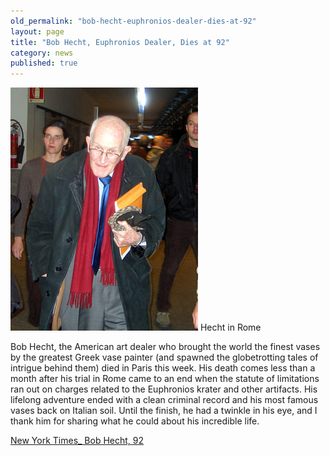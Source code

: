 ```yaml
---
old_permalink: "bob-hecht-euphronios-dealer-dies-at-92"
layout: page
title: "Bob Hecht, Euphronios Dealer, Dies at 92"
category: news
published: true
---
```


![Hecht in Rome](/assets/img/Robert_Hecht.jpg)
Hecht in Rome

Bob Hecht, the American art dealer who brought the world the finest vases by the greatest Greek vase painter (and spawned the globetrotting tales of intrigue behind them) died in Paris this week. His death comes less than a month after his trial in Rome came to an end when the statute of limitations ran out on charges related to the Euphronios krater and other artifacts. His lifelong adventure ended with a clean criminal record and his most famous vases back on Italian soil. Until the finish, he had a twinkle in his eye, and I thank him for sharing what he could about his incredible life. 

[New York Times_ Bob Hecht, 92](http://www.nytimes.com/2012/02/10/arts/design/robert-hecht-antiquities-dealer-dies-at-92.html)